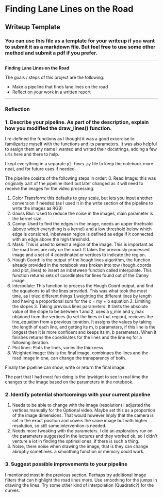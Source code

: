 # **Finding Lane Lines on the Road** 

## Writeup Template

### You can use this file as a template for your writeup if you want to submit it as a markdown file. But feel free to use some other method and submit a pdf if you prefer.

---

**Finding Lane Lines on the Road**

The goals / steps of this project are the following:
* Make a pipeline that finds lane lines on the road
* Reflect on your work in a written report


[//]: # (Image References)

[image1]: ./examples/grayscale.jpg "Grayscale"

---

### Reflection

### 1. Describe your pipeline. As part of the description, explain how you modified the draw_lines() function.

I re-defined the functions as I thought it was a good excercise to familizarize myself with the functions and its parameters. It was also helpful to assign them any name I wanted and writed their docstrings, adding a few urls here and there to help.

I kept everything in a separate `p1_funcs.py` file to keep the notebook more neat, and for future uses if needed.

The pipeline cosists of the following steps in order:
0. Read Image: this was originally part of the pipeline itself but later changed as it will need to receive the images for the video processing.
1. Color Transform: this defaults to gray scale, but lets you input another conversion if needed (as I used it in the write section of the pipeline to write the images as RGB)
2. Gauss Blur: Used to reduce the noise in the images, main parameter is the kernel size.
3. Canny: Used to find the edges in the image, needs an upper threhsold (above which everything is a kernel) and a low threshold below which edge is considred, inbetween region is defined as edge if it connected with an edge above the high threshold.
4. Mask: This is used to select a region of the image. This is important as the road lines are only on the road. It takes the previously processed image and a set of 4 coordinated or vertices to indicate the region.
5. Hough Coord: is the output of the hough lines algorithm, the function already provided in the notebook was broken into tow (hough_coords and plot_lines) to insert an inbetween function called interpolate. This function returns sets of coordinates for lines found out of the Canny image.
6. Interpolate: This function to process the Hough Coord output, and find the equations to all the lines provided. This was what took the most time, as I tried different things 
    1.weighting the different lines by length and having a proportional sum for the x = my + b equation
    2. Limiting the slopes
    3. Taking previous lines parameters.
It limits the absolute value of the slope to be between 1 and 2, uses a y_min and y_max obtained from the vertices (to set the lines in that region), recieves the line_equation from a previous iteration. It assigns the values by taking the length of each line, and getting its m, b parameters, if this line is the longest then it is more confident and keeps its m, b parameters. When it finishes returns the coordinates for the lines and the line eq for a following iteration.
7. Plot lines: Plots the lines, varies the thickness.
8. Weighted image: this is the final image, combinaes the lines and the road image in one, can change the transparency of both.

Finally the pipeline can show, write or return the final image.

The part that I had most fun doing is the Ipwidget to see in real time the changes to the image based on the parameters in the notebook.


### 2. Identify potential shortcomings with your current pipeline

1. Needs to be able to change with the image (resolution) I adjusted the vertices manually for the Optional video. Maybe set this as a proportion of the image dimensions. That would however imply that the camera is set in the exact position and covers the same image but with higher resolution, so still some intervention is needed.
2. Needs more tweaking with the parameters. I did an exploratory run on the parameters suggested in the lectures and they worked ok, so I didn't venture a lot in finding the optimal ones, if there is such a thing.
3. Noise, there noise when drawing the image, that is they can change abruptly sometimes. a smoothing function or memory could work.


### 3. Suggest possible improvements to your pipeline

I mentioned most in the previous section. Perhaps try additional image filters that can highlight the road lines more. Use smoothing for the jumps in drawing the lines. Try some other kind of interpolation (Quadratic?) for the curves.
